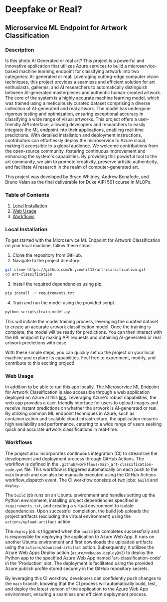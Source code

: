 # Deepfake or Real?

## Microservice ML Endpoint for Artwork Classification

### Description

Is this photo AI Generated or real art? This project is a powerful and innovative application that utilizes Azure services to build a microservice-based machine learning endpoint for classifying artwork into two categories: AI-generated or real. Leveraging cutting-edge computer vision techniques, this project provides a seamless and efficient solution for art enthusiasts, galleries, and AI researchers to automatically distinguish between AI-generated masterpieces and authentic human-created artwork. The core of the system is a highly accurate machine learning model, which was trained using a meticulously curated dataset comprising a diverse collection of AI-generated and real artwork. The model has undergone rigorous testing and optimization, ensuring exceptional accuracy in classifying a wide range of visual artworks. This project offers a user-friendly API interface, allowing developers and researchers to easily integrate the ML endpoint into their applications, enabling real-time predictions. With detailed installation and deployment instructions, contributors can effortlessly deploy the microservice to Azure cloud, making it accessible to a global audience. We welcome contributions from the open-source community, fostering continuous improvement and enhancing the system's capabilities. By providing this powerful tool to the art community, we aim to promote creativity, preserve artistic authenticity, and facilitate AI research in the realm of computer-generated art. 

This project was developed by Bryce Whitney, Andrew Bonafede, and Bruno Valan as the final deliverable for Duke AIPI 561 course in MLOPs.

### Table of Contents

1. [Local Installation](#local-installation)
2. [Web Usage](#web-usage)
3. [Workflows](#workflows)

### Local Installation

To get started with the Microservice ML Endpoint for Artwork Classification on your local machine, follow these steps:

1. Clone the repository from GitHub.
2. Navigate to the project directory.

```bash
git clone https://github.com/brycewhit13/art-classification.git
cd art-classification
```

3. Install the required dependencies using pip.

```bash
pip install -r requirements.txt
```


4. Train and run the model using the provided script.

```bash
python scripts/train_model.py
```


This will initiate the model training process, leveraging the curated dataset to create an accurate artwork classification model. Once the training is complete, the model will be ready for predictions. You can then interact with the ML endpoint by making API requests and obtaining AI-generated or real artwork predictions with ease.

With these simple steps, you can quickly set up the project on your local machine and explore its capabilities. Feel free to experiment, modify, and contribute to this exciting project!


### Web Usage

In addition to be able to run this app locally. The Microservice ML Endpoint for Artwork Classification is also accessible through a web application deployed on Azure at this [link](https://art-classification-webapp2.azurewebsites.net/). Leveraging Azure's robust capabilities, the web app provides a user-friendly interface for users to upload images and receive instant predictions on whether the artwork is AI-generated or real. By utilizing common ML endpoint techniques in Azure, such as containerization and scalable cloud infrastructure, the application ensures high availability and performance, catering to a wide range of users seeking quick and accurate artwork classifications in real-time.

### Workflows

The project also incorporates continuous integration (CI) to streamline the development and deployment process through GitHub Actions. The workflow is defined in the `.github/workflows/main_art-classification-code.yml` file. This workflow is triggered automatically on each push to the `main` branch and can also be manually executed using the GitHub Actions workflow_dispatch event. The CI workflow consists of two jobs: `build` and `deploy`.

The `build` job runs on an Ubuntu environment and handles setting up the Python environment, installing project dependencies specified in `requirements.txt`, and creating a virtual environment to isolate dependencies. Upon successful completion, the build job uploads the project artifacts (excluding the virtual environment) using the `actions/upload-artifact` action.

The `deploy` job is triggered when the `build` job completes successfully and is responsible for deploying the application to Azure Web App. It runs on another Ubuntu environment and first downloads the uploaded artifacts using the `actions/download-artifact` action. Subsequently, it utilizes the Azure Web Apps Deploy action (`azure/webapps-deploy@v2`) to deploy the Python app to the specified Azure Web App named 'art-classification-code' in the 'Production' slot. The deployment is facilitated using the provided Azure publish profile stored securely in the GitHub repository secrets.

By leveraging this CI workflow, developers can confidently push changes to the `main` branch, knowing that the CI process will automatically build, test, and deploy the latest version of the application to the Azure Web App environment, ensuring a seamless and efficient deployment process.